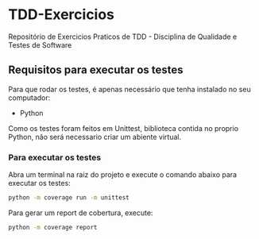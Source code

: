 # TDD-Exercicios
Repositório de Exercicios Praticos de TDD - Disciplina de Qualidade e Testes de Software

## Requisitos para executar os testes
Para que rodar os testes, é apenas necessário que tenha instalado no seu computador:

- Python

Como os testes foram feitos em Unittest, biblioteca contida no proprio Python, não será necessario criar um abiente virtual.

### Para executar os testes
Abra um terminal na raiz do projeto e execute o comando abaixo para executar os testes:
```bash
python -m coverage run -m unittest
```
Para gerar um report de cobertura, execute:
```bash
python -m coverage report
```


